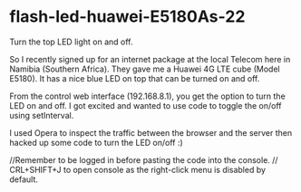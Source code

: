 # flash-led-huawei-E5180As-22
Turn the top LED light on and off.

So I recently signed up for an internet package at the local Telecom here in Namibia (Southern Africa).
They gave me a Huawei 4G LTE cube (Model E5180). It has a nice blue LED on top that can be turned on and off.

From the control web interface (192.168.8.1), you get the option to turn the LED on and off.
I got excited and wanted to use code to toggle the on/off using setInterval.

I used Opera to inspect the traffic between the browser and the server then hacked up some code to turn the LED on/off :)

//Remember to be logged in before pasting the code into the console.
// CRL+SHIFT+J to open console as the right-click menu is disabled by default.

